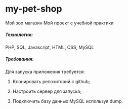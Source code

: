 # my-pet-shop
Мой зоо магазин
Мой проект с учебной практики

##### Технологии:
PHP, SQL, Javascript, HTML, CSS, MySQL

##### Требования:
Для запуска приложения требуется:

1. Клонировать репозиторий с github;

2. Настроить сервер для запуска;

3. Подключить базу данных MySQL используя dump.
